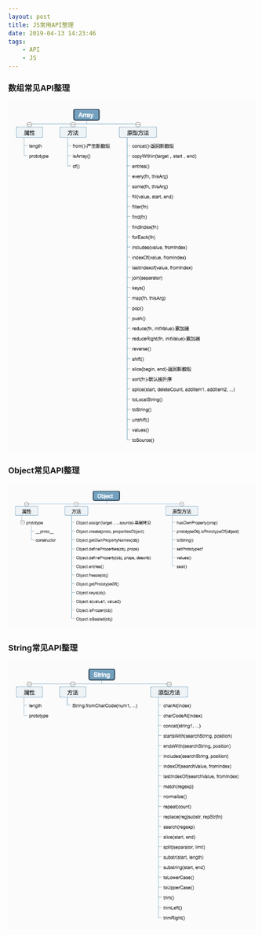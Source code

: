 ```yaml
---
layout: post
title: JS常用API整理
date: 2019-04-13 14:23:46
tags:
    - API
    - JS
---
```


### 数组常见API整理
![Array](./JS常用API整理/Array.png)
### Object常见API整理
![Object](./JS常用API整理/Object.png)

### String常见API整理
![String](./JS常用API整理/String.png)

